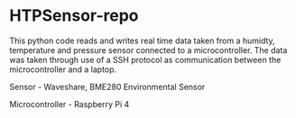 # HTPSensor-repo

This python code reads and writes real time data taken from a humidty, temperature and pressure sensor connected to a microcontroller. The data was taken through use 
of a SSH protocol as communication between the microcontroller and a laptop.

Sensor - Waveshare, BME280 Environmental Sensor 

Microcontroller - Raspberry Pi 4
